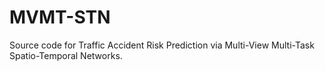 # MVMT-STN
Source code for Traffic Accident Risk Prediction via Multi-View Multi-Task Spatio-Temporal Networks.
